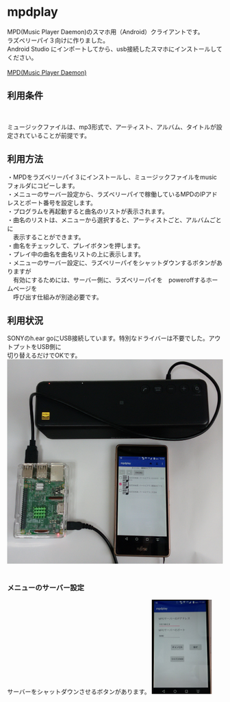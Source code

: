 # mpdplay
MPD(Music Player Daemon)のスマホ用（Android）クライアントです。<br>
ラズベリーパイ３向けに作りました。<br>
Android Studio にインポートしてから、usb接続したスマホにインストールしてください。<br>
<br>
<a href="https://wiki.archlinux.jp/index.php/Music_Player_Daemon">MPD(Music Player Daemon)</a>

<h2>利用条件</h2><br>

ミュージックファイルは、mp3形式で、アーティスト、アルバム、タイトルが設定されていることが前提です。<br>

<h2>利用方法</h2>
・MPDをラズベリーパイ３にインストールし、ミュージックファイルをmusicフォルダにコピーします。<br>
・メニューのサーバー設定から、ラズベリーパイで稼働しているMPDのIPアドレスとポート番号を設定します。<br>
・プログラムを再起動すると曲名のリストが表示されます。<br>
・曲名のリストは、メニューから選択すると、アーティストごと、アルバムごとに<br>
　表示することができます。<br>
・曲名をチェックして、プレイボタンを押します。<br>
・プレイ中の曲名を曲名リストの上に表示します。<br>
・メニューのサーバー設定に、ラズベリーパイをシャットダウンするボタンがありますが<br>
　有効にするためには、サーバー側に、ラズベリーパイを　poweroffするホームページを<br>
　呼び出す仕組みが別途必要です。<br>
<h2>利用状況</h2>
SONYのh.ear goにUSB接続しています。特別なドライバーは不要でした。アウトプットをUSB側に<br>
切り替えるだけでOKです。<br>
<img src="mpdplay01.jpg"><br>
<br>
<h3>メニューのサーバー設定</h3>
サーバーをシャットダウンさせるボタンがあります。
<img src="mpdplay02.jpg"　width="128" height="220"><br>
